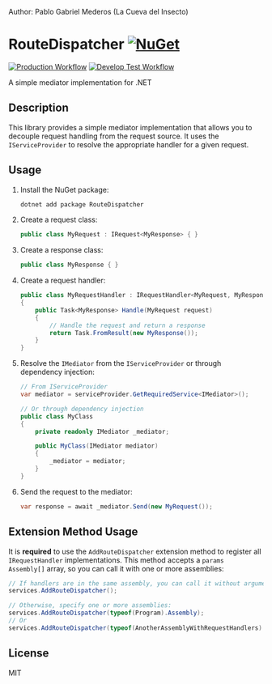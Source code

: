 Author: Pablo Gabriel Mederos (La Cueva del Insecto)

# RouteDispatcher [![NuGet](https://img.shields.io/nuget/v/RouteDispatcher.svg)](https://www.nuget.org/packages/RouteDispatcher/)
[![Production Workflow](https://github.com/pablomederos/RouteDispatcher/actions/workflows/main.yaml/badge.svg)](https://github.com/pablomederos/RouteDispatcher/actions/workflows/main.yaml)
[![Develop Test Workflow](https://github.com/pablomederos/RouteDispatcher/actions/workflows/develop.yaml/badge.svg)](https://github.com/pablomederos/RouteDispatcher/actions/workflows/develop.yaml)

A simple mediator implementation for .NET

## Description

This library provides a simple mediator implementation that allows you to decouple request handling from the request source. It uses the `IServiceProvider` to resolve the appropriate handler for a given request.

## Usage

1.  Install the NuGet package:

    ```bash
    dotnet add package RouteDispatcher
    ```

2.  Create a request class:

    ```csharp
    public class MyRequest : IRequest<MyResponse> { }
    ```

3.  Create a response class:

    ```csharp
    public class MyResponse { }
    ```

4.  Create a request handler:

    ```csharp
    public class MyRequestHandler : IRequestHandler<MyRequest, MyResponse>
    {
        public Task<MyResponse> Handle(MyRequest request)
        {
            // Handle the request and return a response
            return Task.FromResult(new MyResponse());
        }
    }
    ```

5.  Resolve the `IMediator` from the `IServiceProvider` or through dependency injection:

    ```csharp
    // From IServiceProvider
    var mediator = serviceProvider.GetRequiredService<IMediator>();

    // Or through dependency injection
    public class MyClass
    {
        private readonly IMediator _mediator;

        public MyClass(IMediator mediator)
        {
            _mediator = mediator;
        }
    }
    ```

6.  Send the request to the mediator:

    ```csharp
    var response = await _mediator.Send(new MyRequest());
    ```

## Extension Method Usage

It is **required** to use the `AddRouteDispatcher` extension method to register all `IRequestHandler` implementations. This method accepts a `params Assembly[]` array, so you can call it with one or more assemblies:

```csharp
// If handlers are in the same assembly, you can call it without arguments:
services.AddRouteDispatcher();

// Otherwise, specify one or more assemblies:
services.AddRouteDispatcher(typeof(Program).Assembly);
// Or
services.AddRouteDispatcher(typeof(AnotherAssemblyWithRequestHandlers).Assembly, typeof(YetAnotherAssemblyWithRequestHandlers).Assembly);
```

## License

MIT
